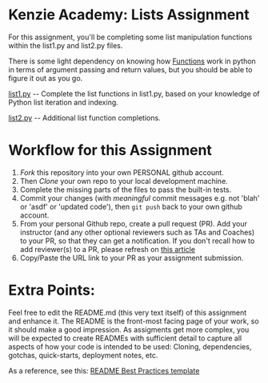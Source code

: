 # Kenzie Academy: Lists Assignment
For this assignment, you'll be completing some list manipulation functions within the list1.py and list2.py files.

There is some light dependency on knowing how
[Functions](https://docs.python.org/2/tutorial/controlflow.html#defining-functions)
work in python in terms of argument passing and return values, but you should
be able to figure it out as you go.

[list1.py](./list1.py) -- Complete the list functions in list1.py,
based on your knowledge of Python list iteration and indexing.

[list2.py](./list2.py) -- Additional list function completions.

# Workflow for this Assignment
1. *Fork* this repository into your own PERSONAL github account.
2. Then *Clone* your own repo to your local development machine.
3. Complete the missing parts of the files to pass the built-in tests.
4. Commit your changes (with _meaningful_ commit messages e.g. not 'blah' or 'asdf' or 'updated code'), then `git push` back to your own github account.
5. From your personal Github repo, create a pull request (PR).  Add your instructor (and any other optional reviewers such as TAs and Coaches) to your PR, so that they can get a notification.  If you don't recall how to add reviewer(s) to a PR, please refresh on [this article](https://help.github.com/articles/requesting-a-pull-request-review/)
6. Copy/Paste the URL link to your PR as your assignment submission.

# Extra Points:
Feel free to edit the README.md (this very text itself) of this assignment and enhance it.  The README is the front-most facing page of your work, so it should make a good impression.  As assigments get more complex, you will be expected to create READMEs with sufficient detail to capture all aspects of how your code is intended to be used: Cloning, dependencies, gotchas, quick-starts, deployment notes, etc.

As a reference, see this:
[README Best Practices template](https://github.com/jehna/readme-best-practices/blob/master/README-default.md)
